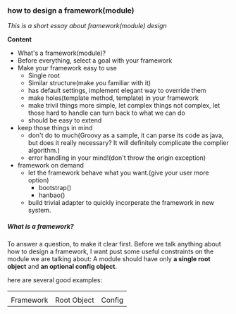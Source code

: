 ### how to design a framework(module)
*This is a short essay about framework(module) design*

**Content**
- What's a framework(module)?
- Before everything, select a goal with your framework
- Make your framework easy to use
  - Single root
  - Similar structure(make you familiar with it)
  - has default settings, implement elegant way to override them
  - make holes(template method, template) in your framework
  - make trivil things more simple, let complex things not complex, let those hard to handle can turn back to what we can do
  - should be easy to extend
- keep those things in mind
   - don't do to much(Groovy as a sample, it can parse its code as java, but does it really necessary? It will definitely complicate the complier algorithm.)
   - error handling in your mind!(don't throw the origin exception)
- framework on demand
  - let the framework behave what you want.(give your user more option)
    - bootstrap()
    - hanbao()
  - build trivial adapter to quickly incorperate the framework in new system.

##### What is a framework?
To answer a question, to make it clear first. Before we talk anything about how to design a framework, I want pust some useful constraints on the module we are talking about: A module should have only **a single root object** and  **an optional config object**.

here are several good examples:

<table>
    <th>
      <tr>
          <td>Framework</td>
          <td>Root Object</td>
          <td>Config</td>
      </tr>
    </th>
    
</table>
